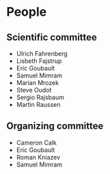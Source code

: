 # People

## Scientific committee

- Ulrich Fahrenberg
- Lisbeth Fajstrup
- Eric Goubault
- Samuel Mimram
- Marian Mrozek
- Steve Oudot
- Sergio Rajsbaum
- Martin Raussen

## Organizing committee

- Cameron Calk
- Eric Goubault
- Roman Kniazev
- Samuel Mimram
